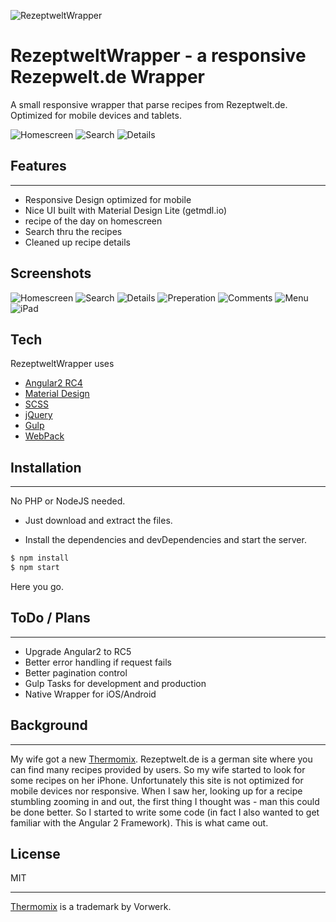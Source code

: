 ![RezeptweltWrapper](./src/images/Icon.png "RezeptweltWrapper")

# RezeptweltWrapper - a responsive Rezepwelt.de Wrapper

A small responsive wrapper that parse recipes from Rezeptwelt.de.
Optimized for mobile devices and tablets.

![Homescreen](./src/images/screenshots/Screenshot_00.png "Homescreen") ![Search](./src/images/screenshots/Screenshot_01.png "Search") ![Details](./src/images/screenshots/Screenshot_02.png "Details")


## Features
----
* Responsive Design optimized for mobile
* Nice UI built with Material Design Lite (getmdl.io)
* recipe of the day on homescreen
* Search thru the recipes 
* Cleaned up recipe details

## Screenshots

![Homescreen](./src/images/screenshots/Screenshot_00.png "Homescreen")
![Search](./src/images/screenshots/Screenshot_01.png "Search")
![Details](./src/images/screenshots/Screenshot_02.png "Details")
![Preperation](./src/images/screenshots/Screenshot_03.png "Preperation")
![Comments](./src/images/screenshots/Screenshot_04.png "Comments")
![Menu](./src/images/screenshots/Screenshot_05.png "Menu")
![iPad](./src/images/screenshots/Screenshot_06.png "iPad")

## Tech

RezeptweltWrapper uses

* [Angular2 RC4](https://angular.io)
* [Material Design](https://getmdl.io)
* [SCSS](http://sass-lang.com)
* [jQuery](http://jquery.com)
* [Gulp](http://gulpjs.com)
* [WebPack](https://github.com/webpack/webpack)

## Installation
----
No PHP or NodeJS needed.


* Just download and extract the files.

* Install the dependencies and devDependencies and start the server.

```sh
$ npm install
$ npm start
```

Here you go.


## ToDo / Plans
----
* Upgrade Angular2 to RC5
* Better error handling if request fails
* Better pagination control
* Gulp Tasks for development and production
* Native Wrapper for iOS/Android

## Background
----
My wife got a new [Thermomix](http://thermomix.vorwerk.de/). Rezeptwelt.de is a german site where you can find many recipes provided by users. So my wife started to look for some recipes on her iPhone. Unfortunately this site is not optimized for mobile devices nor responsive. When I saw her, looking up for a recipe stumbling zooming in and out, the first thing I thought was - man this could be done better. So I started to write some code (in fact I also wanted to get familiar with the Angular 2 Framework). This is what came out.


## License

MIT

----
[Thermomix](http://thermomix.vorwerk.de/) is a trademark by Vorwerk.